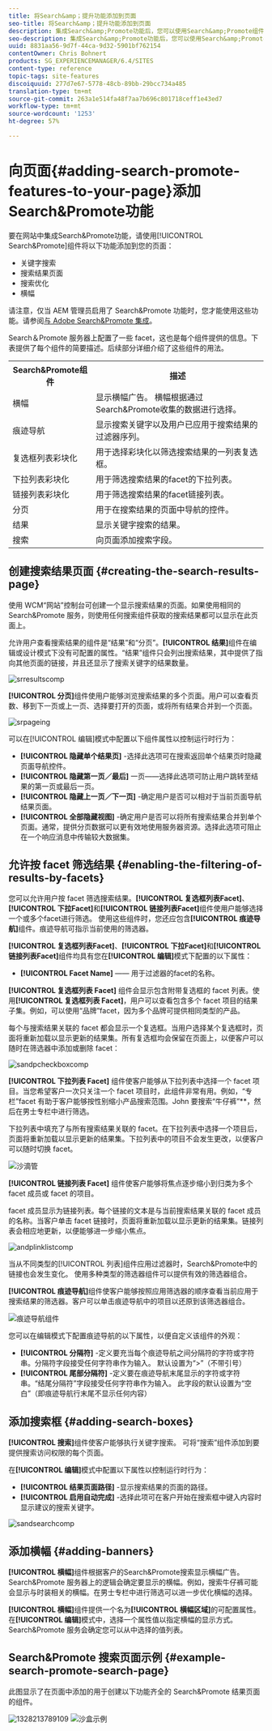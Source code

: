 ```yaml
---
title: 将Search&amp；提升功能添加到页面
seo-title: 将Search&amp；提升功能添加到页面
description: 集成Search&amp;Promote功能后，您可以使用Search&amp;Promote组件向页面添加关键字搜索、搜索结果页面搜索优化和横幅等功能。
seo-description: 集成Search&amp;Promote功能后，您可以使用Search&amp;Promote组件向页面添加关键字搜索、搜索结果页面搜索优化和横幅等功能。
uuid: 8831aa56-9d7f-44ca-9d32-5901bf762154
contentOwner: Chris Bohnert
products: SG_EXPERIENCEMANAGER/6.4/SITES
content-type: reference
topic-tags: site-features
discoiquuid: 277d7e67-5778-48cb-89bb-29bcc734a485
translation-type: tm+mt
source-git-commit: 263a1e514fa48f7aa7b696c801718ceff1e43ed7
workflow-type: tm+mt
source-wordcount: '1253'
ht-degree: 57%

---
```



# 向页面{#adding-search-promote-features-to-your-page}添加Search&amp;Promote功能

要在网站中集成Search&amp;Promote功能，请使用[!UICONTROL Search&amp;Promote]组件将以下功能添加到您的页面：

* 关键字搜索
* 搜索结果页面
* 搜索优化
* 横幅

请注意，仅当 AEM 管理员启用了 Search&amp;Promote 功能时，您才能使用这些功能。请参阅[与 Adobe Search&amp;Promote 集成](/help/sites-administering/search-and-promote.md)。

Search＆Promote 服务器上配置了一些 facet，这也是每个组件提供的信息。下表提供了每个组件的简要描述。后续部分详细介绍了这些组件的用法。

<table> 
 <tbody> 
  <tr> 
   <th>Search&amp;Promote组件</th> 
   <th>描述</th> 
  </tr> 
  <tr> 
   <td>横幅</td> 
   <td>显示横幅广告。 横幅根据通过Search&amp;Promote收集的数据进行选择。<br /> </td> 
  </tr> 
  <tr> 
   <td>痕迹导航</td> 
   <td>显示搜索关键字以及用户已应用于搜索结果的过滤器序列。</td> 
  </tr> 
  <tr> 
   <td>复选框列表彩块化</td> 
   <td>用于选择彩块化以筛选搜索结果的一列表复选框。</td> 
  </tr> 
  <tr> 
   <td>下拉列表彩块化</td> 
   <td>用于筛选搜索结果的facet的下拉列表。</td> 
  </tr> 
  <tr> 
   <td>链接列表彩块化</td> 
   <td>用于筛选搜索结果的facet链接列表。</td> 
  </tr> 
  <tr> 
   <td>分页</td> 
   <td>用于在搜索结果的页面中导航的控件。</td> 
  </tr> 
  <tr> 
   <td>结果</td> 
   <td>显示关键字搜索的结果。</td> 
  </tr> 
  <tr> 
   <td>搜索</td> 
   <td>向页面添加搜索字段。</td> 
  </tr> 
 </tbody> 
</table>

## 创建搜索结果页面 {#creating-the-search-results-page}

使用 WCM“网站”控制台可创建一个显示搜索结果的页面。如果使用相同的 Search&amp;Promote 服务，则使用任何搜索组件获取的搜索结果都可以显示在此页面上。

允许用户查看搜索结果的组件是“结果”和“分页”。**[!UICONTROL 结果]**&#x200B;组件在编辑或设计模式下没有可配置的属性。“结果”组件只会列出搜索结果，其中提供了指向其他页面的链接，并且还显示了搜索关键字的结果数量。

![srresultscomp](assets/srchresultscomp.png)

**[!UICONTROL 分页]**&#x200B;组件使用户能够浏览搜索结果的多个页面。用户可以查看页数、移到下一页或上一页、选择要打开的页面，或将所有结果合并到一个页面。

![srpageing](assets/srchpagination.png)

可以在[!UICONTROL 编辑]模式中配置以下组件属性以控制运行时行为：

* **[!UICONTROL 隐藏单个结果页]** -选择此选项可在搜索返回单个结果页时隐藏页面导航控件。
* **[!UICONTROL 隐藏第一页／最后]** 一页——选择此选项可防止用户跳转至结果的第一页或最后一页。
* **[!UICONTROL 隐藏上一页／下一页]** -确定用户是否可以相对于当前页面导航结果页面。
* **[!UICONTROL 全部隐藏视图]** -确定用户是否可以将所有搜索结果合并到单个页面。通常，提供分页数据可以更有效地使用服务器资源。选择此选项可阻止在一个响应消息中传输较大数据集。

## 允许按 facet 筛选结果  {#enabling-the-filtering-of-results-by-facets}

您可以允许用户按 facet 筛选搜索结果。**[!UICONTROL 复选框列表Facet]**、**[!UICONTROL 下拉Facet]**&#x200B;和&#x200B;**[!UICONTROL 链接列表Facet]**&#x200B;组件使用户能够选择一个或多个facet进行筛选。 使用这些组件时，您还应包含&#x200B;**[!UICONTROL 痕迹导航]**&#x200B;组件。痕迹导航可指示当前使用的筛选器。

**[!UICONTROL 复选框列表Facet]**、**[!UICONTROL 下拉Facet]**&#x200B;和&#x200B;**[!UICONTROL 链接列表Facet]**&#x200B;组件均具有您在&#x200B;**[!UICONTROL 编辑]**&#x200B;模式下配置的以下属性：

* **[!UICONTROL Facet Name]**  —— 用于过滤器的facet的名称。

**[!UICONTROL 复选框列表 Facet]** 组件会显示包含附带复选框的 facet 列表。使用&#x200B;**[!UICONTROL 复选框列表 Facet]**，用户可以查看包含多个 facet 项目的结果子集。例如，可以使用“品牌”facet，因为多个品牌可提供相同类型的产品。

每个与搜索结果关联的 facet 都会显示一个复选框。当用户选择某个复选框时，页面将重新加载以显示更新的结果集。所有复选框均会保留在页面上，以便客户可以随时在筛选器中添加或删除 facet：

![sandpcheckboxcomp](assets/sandpcheckboxcomp.png)

**[!UICONTROL 下拉列表 Facet]** 组件使客户能够从下拉列表中选择一个 facet 项目。当您希望客户一次只关注一个 facet 项目时，此组件非常有用。例如，“专栏”facet 有助于客户能够按性别缩小产品搜索范围。John 要搜索“牛仔裤”**，然后在男士专栏中进行筛选。

下拉列表中填充了与所有搜索结果关联的 facet。在下拉列表中选择一个项目后，页面将重新加载以显示更新的结果集。下拉列表中的项目不会发生更改，以便客户可以随时切换 facet。

![沙滴管](assets/sandpdropdowndepartment.png)

**[!UICONTROL 链接列表 Facet]** 组件使客户能够将焦点逐步缩小到归类为多个 facet 成员或 facet 的项目。

facet 成员显示为链接列表。每个链接的文本是与当前搜索结果关联的 facet 成员的名称。当客户单击 facet 链接时，页面将重新加载以显示更新的结果集。链接列表会相应地更新，以便能够进一步缩小焦点。

![andplinklistcomp](assets/sandplinklistcomp.png)

当从不同类型的[!UICONTROL 列表]组件应用过滤器时，Search&amp;Promote中的链接也会发生变化。 使用多种类型的筛选器组件可以提供有效的筛选器组合。

**[!UICONTROL 痕迹导航]**&#x200B;组件使客户能够按照应用筛选器的顺序查看当前应用于搜索结果的筛选器。客户可以单击痕迹导航中的项目以还原到该筛选器组合。

![痕迹导航组件](assets/sandpbreadcrumbcomp.png)

您可以在编辑模式下配置痕迹导航的以下属性，以便自定义该组件的外观：

* **[!UICONTROL 分隔符]** -定义要充当每个痕迹导航之间分隔符的字符或字符串。分隔符字段接受任何字符串作为输入。 默认设置为“>”（不带引号）
* **[!UICONTROL 尾部分隔符]** -定义要在痕迹导航末尾显示的字符或字符串。“结尾分隔符”字段接受任何字符串作为输入。 此字段的默认设置为“空白”（即痕迹导航行末尾不显示任何内容）

## 添加搜索框 {#adding-search-boxes}

**[!UICONTROL 搜索]**&#x200B;组件使客户能够执行关键字搜索。 可将“搜索”组件添加到要提供搜索访问权限的每个页面。

在&#x200B;**[!UICONTROL 编辑]**&#x200B;模式中配置以下属性以控制运行时行为：

* **[!UICONTROL 结果页面路径]** -显示搜索结果的页面的路径。
* **[!UICONTROL 启用自动完成]** -选择此项可在客户开始在搜索框中键入内容时显示建议的搜索关键字。

![sandsearchcomp](assets/sandpsearchcomp.png)

## 添加横幅 {#adding-banners}

**[!UICONTROL 横幅]**&#x200B;组件根据客户的Search&amp;Promote搜索显示横幅广告。 Search&amp;Promote 服务器上的逻辑会确定要显示的横幅。例如，搜索牛仔裤可能会显示与时装相关的横幅。在男士专栏中进行筛选可以进一步优化横幅的选择。

**[!UICONTROL 横幅]**&#x200B;组件提供一个名为&#x200B;**[!UICONTROL 横幅区域]**&#x200B;的可配置属性。 在&#x200B;**[!UICONTROL 编辑]**&#x200B;模式中，选择一个属性值以指定横幅的显示方式。 Search&amp;Promote 服务会确定您可以从中选择的值列表。

## Search&amp;Promote 搜索页面示例 {#example-search-promote-search-page}

此图显示了在页面中添加的用于创建以下功能齐全的 Search&amp;Promote 结果页面的组件。

![1328213789109](assets/1328213789109.png) ![沙盒示例](assets/sandppageexample.png)


